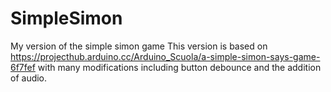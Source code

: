 # SimpleSimon
My version of the simple simon game
This version is based on https://projecthub.arduino.cc/Arduino_Scuola/a-simple-simon-says-game-6f7fef with many modifications including button debounce and the addition of audio.
